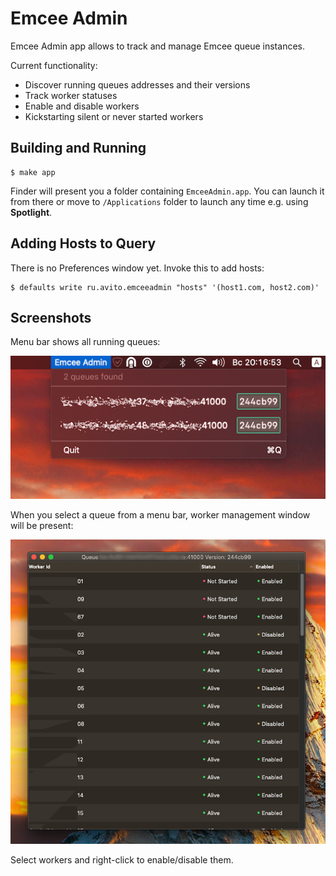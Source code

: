 # Emcee Admin

Emcee Admin app allows to track and manage Emcee queue instances.

Current functionality:

- Discover running queues addresses and their versions
- Track worker statuses
- Enable and disable workers
- Kickstarting silent or never started workers

## Building and Running

```shell
$ make app
```

Finder will present you a folder containing `EmceeAdmin.app`. You can launch it from there or move to `/Applications` folder to launch any time e.g. using **Spotlight**.

## Adding Hosts to Query

There is no Preferences window yet. Invoke this to add hosts:

```shell
$ defaults write ru.avito.emceeadmin "hosts" '(host1.com, host2.com)'
```

## Screenshots

Menu bar shows all running queues:

![Screenshot of Menu Bar](Images/menubar.png)

When you select a queue from a menu bar, worker management window will be present:

![Queue Information Window](Images/queue_info_window.png)

Select workers and right-click to enable/disable them. 
